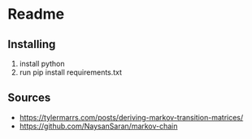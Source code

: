 # Readme

## Installing
1. install python 
2. run pip install requirements.txt





## Sources
- https://tylermarrs.com/posts/deriving-markov-transition-matrices/
- https://github.com/NaysanSaran/markov-chain 
